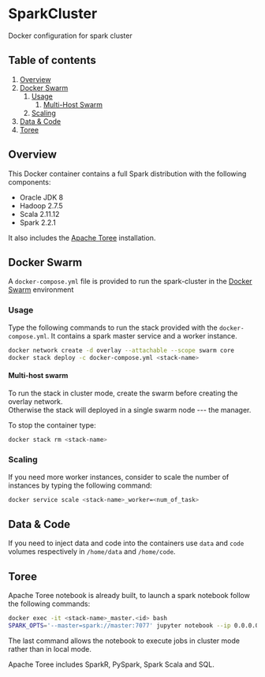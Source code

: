 # SparkCluster

Docker configuration for spark cluster

## Table of contents

1. [Overview](#overview)
2. [Docker Swarm](#docker-swarm)
   1. [Usage](#usage)
      1. [Multi-Host Swarm](#multi-host-swarm)
   2. [Scaling](#scaling)
3. [Data & Code](#data-&-code)
4. [Toree](#toree)

## Overview
This Docker container contains a full Spark distribution with the following components:

* Oracle JDK 8
* Hadoop 2.7.5
* Scala 2.11.12
* Spark 2.2.1

It also includes the [Apache Toree](https://github.com/apache/incubator-toree) installation.
## Docker Swarm
A `docker-compose.yml` file is provided to run the spark-cluster in the [Docker Swarm](https://docs.docker.com/engine/swarm/) environment

### Usage
Type the following commands to run the stack provided with the `docker-compose.yml`. It contains a spark master service and a worker instance. 
```bash
docker network create -d overlay --attachable --scope swarm core  
docker stack deploy -c docker-compose.yml <stack-name>
```

#### Multi-host swarm
To run the stack in cluster mode, create the swarm before creating the overlay network.   
Otherwise the stack will deployed in a single swarm node --- the manager. 

To stop the container type:
```bash
docker stack rm <stack-name>
```

### Scaling
If you need more worker instances, consider to scale the number of instances by typing the following command:
```bash
docker service scale <stack-name>_worker=<num_of_task>
```

## Data & Code
If you need to inject data and code into the containers use `data` and `code` volumes respectively in `/home/data` and `/home/code`.

## Toree
Apache Toree notebook is already built, to launch a spark notebook follow the following commands:
```bash
docker exec -it <stack-name>_master.<id> bash
SPARK_OPTS='--master=spark://master:7077' jupyter notebook --ip 0.0.0.0 --allow-root
```

The last command allows the notebook to execute jobs in cluster mode rather than in local mode. 

Apache Toree includes SparkR, PySpark, Spark Scala and SQL. 




